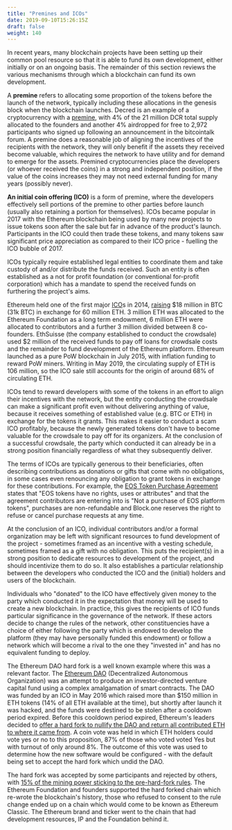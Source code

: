 ```yaml
---
title: "Premines and ICOs"
date: 2019-09-10T15:26:15Z
draft: false
weight: 140
---
```



In recent years, many blockchain projects have been setting up their common pool resource so that it is able to fund its own development, either initially or on an ongoing basis. The remainder of this section reviews the various mechanisms through which a blockchain can fund its own development.

A **premine** refers to allocating some proportion of the tokens before the launch of the network, typically including these allocations in the genesis block when the blockchain launches. Decred is an example of a cryptocurrency with a [premine](https://docs.decred.org/advanced/premine/), with 4% of the 21 million DCR total supply allocated to the founders and another 4% airdropped for free to 2,972 participants who signed up following an announcement in the bitcointalk forum. A premine does a reasonable job of aligning the incentives of the recipients with the network, they will only benefit if the assets they received become valuable, which requires the network to have utility and for demand to emerge for the assets. Premined cryptocurrencies place the developers (or whoever received the coins) in a strong and independent position, if the value of the coins increases they may not need external funding for many years (possibly never). 

**An initial coin offering (ICO)** is a form of premine, where the developers effectively sell portions of the premine to other parties before launch (usually also retaining a portion for themselves). ICOs became popular in 2017 with the Ethereum blockchain being used by many new projects to issue tokens soon after the sale but far in advance of the product's launch. Participants in the ICO could then trade these tokens, and many tokens saw significant price appreciation as compared to their ICO price - fuelling the ICO bubble of 2017.

ICOs typically require established legal entities to coordinate them and take custody of and/or distribute the funds received. Such an entity is often established as a not for profit foundation (or conventional for-profit corporation) which has a mandate to spend the received funds on furthering the project's aims. 

Ethereum held one of the first major [ICO](https://web.archive.org/web/20140723212709/https://www.ethereum.org/pdfs/TermsAndConditionsOfTheEthereumGenesisSale.pdf)s in 2014, [raising](https://www.theblockcrypto.com/2018/12/18/the-ethereum-ico-where-did-all-the-tokens-go/) $18 million in BTC (31k BTC) in exchange for 60 million ETH. 3 million ETH was allocated to the Ethereum Foundation as a long term endowment, 6 million ETH were allocated to contributors and a further 3 million divided between 8 co-founders. EthSuisse (the company established to conduct the crowdsale) used $2 million of the received funds to pay off loans for crowdsale costs and the remainder to fund development of the Ethereum platform. Ethereum launched as a pure PoW blockchain in July 2015, with inflation funding to reward PoW miners. Writing in May 2019, the circulating supply of ETH is 106 million, so the ICO sale still accounts for the origin of around 68% of circulating ETH.

ICOs tend to reward developers with some of the tokens in an effort to align their incentives with the network, but the entity conducting the crowdsale can make a significant profit even without delivering anything of value, because it receives something of established value (e.g. BTC or ETH) in exchange for the tokens it grants. This makes it easier to conduct a scam ICO profitably, because the newly generated tokens don't have to become valuable for the crowdsale to pay off for its organizers. At the conclusion of a successful crowdsale, the party which conducted it can already be in a strong position financially regardless of what they subsequently deliver.

The terms of ICOs are typically generous to their beneficiaries, often describing contributions as donations or gifts that come with no obligations, in some cases even renouncing any obligation to grant tokens in exchange for these contributions. For example, the [EOS Token Purchase Agreement](https://eos.io/documents/block.one%20-%20EOS%20Token%20Purchase%20Agreement%20-%20September%204,%202017.pdf) states that "EOS tokens have no rights, uses or attributes" and that the agreement contributors are entering into is "Not a purchase of EOS platform tokens", purchases are non-refundable and Block.one reserves the right to refuse or cancel purchase requests at any time.

At the conclusion of an ICO, individual contributors and/or a formal organization may be left with significant resources to fund development of the project - sometimes framed as an incentive with a vesting schedule, sometimes framed as a gift with no obligation. This puts the recipient(s) in a strong position to dedicate resources to development of the project, and should incentivize them to do so. It also establishes a particular relationship between the developers who conducted the ICO and the (initial) holders and users of the blockchain. 

Individuals who "donated" to the ICO have effectively given money to the party which conducted it in the expectation that money will be used to create a new blockchain. In practice, this gives the recipients of ICO funds particular significance in the governance of the network. If these actors decide to change the rules of the network, other constituencies have a choice of either following the party which is endowed to develop the platform (they may have personally funded this endowment) or follow a network which will become a rival to the one they "invested in" and has no equivalent funding to deploy.

The Ethereum DAO hard fork is a well known example where this was a relevant factor. The [Ethereum DAO](https://en.wikipedia.org/wiki/The_DAO_(organization)) (Decentralized Autonomous Organization) was an attempt to produce an investor-directed venture capital fund using a complex amalgamation of smart contracts. The DAO was funded by an ICO in May 2016 which raised more than $150 million in ETH tokens (14% of all ETH available at the time), but shortly after launch it was hacked, and the funds were destined to be stolen after a cooldown period expired. Before this cooldown period expired, Ethereum's leaders decided to [offer a hard fork to nullify the DAO and return all contributed ETH to where it came from](https://blog.ethereum.org/2016/07/15/to-fork-or-not-to-fork/). A coin vote was held in which ETH holders could vote yes or no to this proposition, 87% of those who voted voted Yes but with turnout of only around 8%. The outcome of this vote was used to determine how the new software would be configured - with the default being set to accept the hard fork which undid the DAO.

The hard fork was accepted by some participants and rejected by others, with [15% of the mining power sticking to the pre-hard-fork rules](https://blog.ethereum.org/2016/07/20/hard-fork-completed/). The Ethereum Foundation and founders supported the hard forked chain which re-wrote the blockchain's history, those who refused to consent to the rule change ended up on a chain which would come to be known as Ethereum Classic. The Ethereum brand and ticker went to the chain that had development resources, IP and the Foundation behind it.